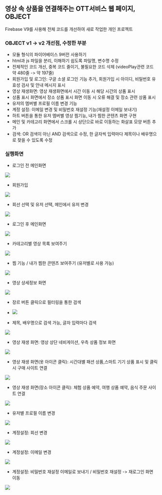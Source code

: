 ## 영상 속 상품을 연결해주는 OTT서비스 웹 페이지, OBJECT
Firebase V9를 사용해 전체 코드를 개선하여 새로 작업한 개인 프로젝트

### OBJECT v1 -> v2 개선점, 수정한 부분
- 모듈 형식의 파이어베이스 9버전 사용하기
- html과 js 파일을 분리, 이해하기 쉽도록 파일명, 변수명 수정
- 전체적인 코드 개선, 중복 코드 줄이기, 불필요한 코드 삭제
(videoPlay관련 코드 약 480줄 -> 약 197줄)
- 회원가입 및 로그인: 구글 소셜 로그인 기능 추가, 회원가입 시 아이디, 비밀번호 유효성 검사 및 안내 메시지 표시
- 영상 재생화면: 영상 재생화면에서 시간 이동 시 해당 시간의 상품 표시
- 상품 표시 화면에서 장소 상품 표시 화면 이동 시 오류 해결 및 장소 관련 상품 표시
- 유저의 멤버별 프로필 이름 변경 기능
- 계정 설정:  이메일 변경 및 비밀번호 재설정 기능(재설정 이메일 보내기)
- 하트 버튼을 통한 유저 멤버별 영상 찜기능, 내가 찜한 콘텐츠 화면 구현
- 메인 및 카테고리 화면에서 스크롤 시 상단으로 바로 이동하는 화살표 모양 버튼 추가
- 검색: OR 검색이 아닌 AND 검색으로 수정, 한 글자씩 입력마다 제목이나 배우명으로 찾을 수 있도록 수정


### 실행화면

- 로그인 전 메인화면
<img src="https://github.com/zestlumen/js-object-v2/assets/122693004/82b6db8d-8575-41d7-8556-13d90d475564"/>

- 회원가입
<img src="https://github.com/zestlumen/js-object-v2/assets/122693004/3c364144-4439-4df2-8f1b-f5ea63682e8d"/>

- 회선 선택 및 유저 선택, 메인에서 유저 변경
<img src="https://github.com/zestlumen/js-object-v2/assets/122693004/04a441d9-49d3-487c-a120-a44ca5f47dd7"/>

- 로그인 후 메인화면
<img src="https://github.com/zestlumen/js-object-v2/assets/122693004/86040b3b-361b-4ef9-8c12-3d247f1b5169"/>

- 카테고리별 영상 목록 보여주기
<img src="https://github.com/zestlumen/js-object-v2/assets/122693004/065eb75d-10b4-415f-8aca-0c5b33d3d312"/>

- 찜 기능 / 내가 찜한 콘텐츠 보여주기 (유저별로 사용 가능)
<img src="https://github.com/zestlumen/js-object-v2/assets/122693004/f687ae3e-df3b-46c6-9bc9-bddfd903e04e"/>

- 영상 상세정보 화면
<img src="https://github.com/zestlumen/js-object-v2/assets/122693004/1c3551ec-3c82-4309-a790-d050ebe4d140"/>

- 장르 버튼 클릭으로 필터링을 통한 검색
- <img src="https://github.com/zestlumen/js-object-v2/assets/122693004/1e7ac302-d85d-4a74-a8d0-ad9170d4c624"/>

- 제목, 배우명으로 검색 가능, 글자 입력마다 검색 
<img src="https://github.com/zestlumen/js-object-v2/assets/122693004/a5e6bbb0-f750-4ed9-ac33-c5d4e7b4e47d"/>

- 영상 재생 화면: 영상 상단 네비게이션, 우측 상품 정보 화면 
<img src="https://github.com/zestlumen/js-object-v2/assets/122693004/d9cfc11a-2f25-46df-ba54-eab9a821d1ad"/>

- 영상 재생 화면(옷 아이콘 클릭): 시간대별 패션 상품,스마트 기기 상품 표시 및 클릭 시 구매 사이트 연결
<img src="https://github.com/zestlumen/js-object-v2/assets/122693004/864a05b5-0094-4426-adee-01a7047b0519"/>

- 영상 재생 화면(장소 아이콘 클릭): 체험 상품 예약, 여행 상품 예약, 음식 주문 사이트 연결
<img src="https://github.com/zestlumen/js-object-v2/assets/122693004/ccabd286-4314-4597-8d83-15d4c4b37eac"/>

- 유저별 프로필 이름 변경 
<img src="https://github.com/zestlumen/js-object-v2/assets/122693004/5e1708dc-ac5c-4617-8e7d-ed711c638869"/>

- 계정설정: 회선 변경 
<img src="https://github.com/zestlumen/js-object-v2/assets/122693004/1573c563-a7d8-45b5-abd0-fd5dcbc60947"/>

- 계정설정: 이메일 변경 
<img src="https://github.com/zestlumen/js-object-v2/assets/122693004/9c4b6cf7-9dbb-4ef9-a360-95d940e85b23"/>

- 계정설정: 비밀번호 재설정 이메일로 보내기 / 비밀번호 재설정 -> 재로그인 화면 이동
<img src="https://github.com/zestlumen/js-object-v2/assets/122693004/4897e96f-5a89-45b4-98f1-e0edca2274f7"/>

